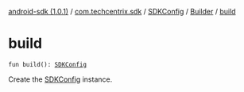 [android-sdk (1.0.1)](../../../index.md) / [com.techcentrix.sdk](../../index.md) / [SDKConfig](../index.md) / [Builder](index.md) / [build](./build.md)

# build

`fun build(): `[`SDKConfig`](../index.md)

Create the [SDKConfig](../index.md) instance.

